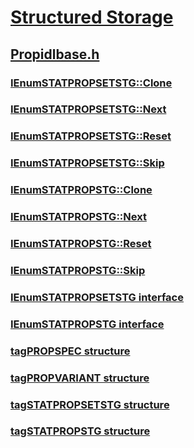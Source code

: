 # [Structured Storage](../_stg/index.md)
## [Propidlbase.h](index.md)
### [IEnumSTATPROPSETSTG::Clone](../propidlbase/nf-propidlbase-ienumstatpropsetstg-clone.md)
### [IEnumSTATPROPSETSTG::Next](../propidlbase/nf-propidlbase-ienumstatpropsetstg-next.md)
### [IEnumSTATPROPSETSTG::Reset](../propidlbase/nf-propidlbase-ienumstatpropsetstg-reset.md)
### [IEnumSTATPROPSETSTG::Skip](../propidlbase/nf-propidlbase-ienumstatpropsetstg-skip.md)
### [IEnumSTATPROPSTG::Clone](../propidlbase/nf-propidlbase-ienumstatpropstg-clone.md)
### [IEnumSTATPROPSTG::Next](../propidlbase/nf-propidlbase-ienumstatpropstg-next.md)
### [IEnumSTATPROPSTG::Reset](../propidlbase/nf-propidlbase-ienumstatpropstg-reset.md)
### [IEnumSTATPROPSTG::Skip](../propidlbase/nf-propidlbase-ienumstatpropstg-skip.md)
### [IEnumSTATPROPSETSTG interface](../propidlbase/nn-propidlbase-ienumstatpropsetstg.md)
### [IEnumSTATPROPSTG interface](../propidlbase/nn-propidlbase-ienumstatpropstg.md)
### [tagPROPSPEC structure](../propidlbase/ns-propidlbase-tagpropspec.md)
### [tagPROPVARIANT structure](../propidlbase/ns-propidlbase-tagpropvariant.md)
### [tagSTATPROPSETSTG structure](../propidlbase/ns-propidlbase-tagstatpropsetstg.md)
### [tagSTATPROPSTG structure](../propidlbase/ns-propidlbase-tagstatpropstg.md)
